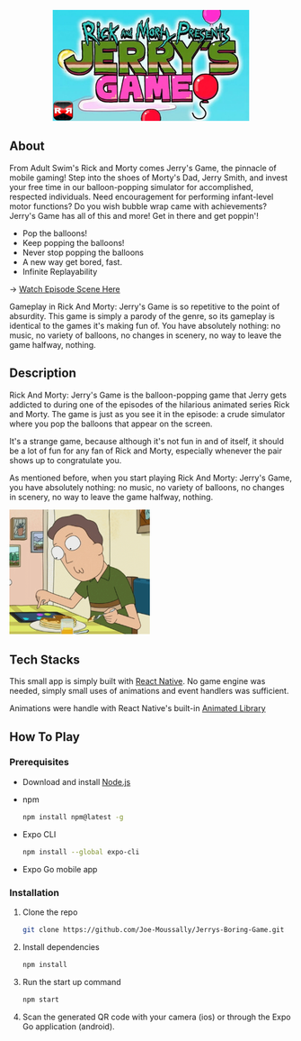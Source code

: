 <p align="center"><img src="./assets/readme/poster.webp" width="350"></p>

## About

From Adult Swim's Rick and Morty comes Jerry's Game, the pinnacle of mobile gaming! Step into the shoes of Morty's Dad, Jerry Smith, and invest your free time in our balloon-popping simulator for accomplished, respected individuals. Need encouragement for performing infant-level motor functions? Do you wish bubble wrap came with achievements? Jerry's Game has all of this and more! Get in there and get poppin'!

- Pop the balloons!
- Keep popping the balloons!
- Never stop popping the balloons
- A new way get bored, fast.
- Infinite Replayability


-> [Watch Episode Scene Here](https://www.youtube.com/watch?v=yR1aZZOT3wI)

Gameplay in Rick And Morty: Jerry's Game is so repetitive to the point of absurdity. This game is simply a parody of the genre, so its gameplay is identical to the games it's making fun of. You have absolutely nothing: no music, no variety of balloons, no changes in scenery, no way to leave the game halfway, nothing.


## Description

Rick And Morty: Jerry's Game is the balloon-popping game that Jerry gets addicted to during one of the episodes of the hilarious animated series Rick and Morty. The game is just as you see it in the episode: a crude simulator where you pop the balloons that appear on the screen.

It's a strange game, because although it's not fun in and of itself, it should be a lot of fun for any fan of Rick and Morty, especially whenever the pair shows up to congratulate you.

As mentioned before, when you start playing Rick And Morty: Jerry's Game, you have absolutely nothing: no music, no variety of balloons, no changes in scenery, no way to leave the game halfway, nothing.

<p>
    <img src="./assets/readme/image 1.png" width="250px"/>
</p>



## Tech Stacks

This small app is simply built with [React Native](https://reactnative.dev/). No game engine was needed, simply small uses of animations and event handlers was sufficient.

Animations were handle with React Native's built-in [Animated Library](https://reactnative.dev/docs/animated)

## How To Play

### Prerequisites
* Download and install [Node.js](https://nodejs.org/en/)

* npm
  ```sh
  npm install npm@latest -g
  ```
* Expo CLI
  ```sh
  npm install --global expo-cli
  ```
* Expo Go mobile app

### Installation

1. Clone the repo
   ```sh
   git clone https://github.com/Joe-Moussally/Jerrys-Boring-Game.git
2. Install dependencies
   ```sh
   npm install
   ```
3. Run the start up command
   ```sh
   npm start
   ```
4. Scan the generated QR code with your camera (ios) or through the Expo Go application (android).